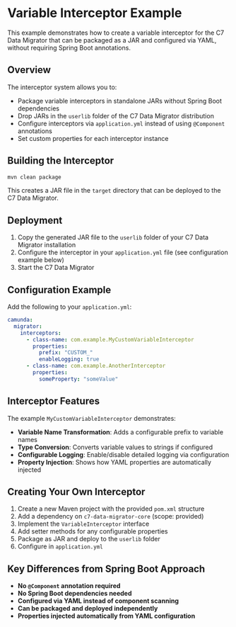 # Variable Interceptor Example

This example demonstrates how to create a variable interceptor for the C7 Data Migrator that can be packaged as a JAR and configured via YAML, without requiring Spring Boot annotations.

## Overview

The interceptor system allows you to:
- Package variable interceptors in standalone JARs without Spring Boot dependencies
- Drop JARs in the `userlib` folder of the C7 Data Migrator distribution
- Configure interceptors via `application.yml` instead of using `@Component` annotations
- Set custom properties for each interceptor instance

## Building the Interceptor

```bash
mvn clean package
```

This creates a JAR file in the `target` directory that can be deployed to the C7 Data Migrator.

## Deployment

1. Copy the generated JAR file to the `userlib` folder of your C7 Data Migrator installation
2. Configure the interceptor in your `application.yml` file (see configuration example below)
3. Start the C7 Data Migrator

## Configuration Example

Add the following to your `application.yml`:

```yaml
camunda:
  migrator:
    interceptors:
      - class-name: com.example.MyCustomVariableInterceptor
        properties:
          prefix: "CUSTOM_"
          enableLogging: true
      - class-name: com.example.AnotherInterceptor
        properties:
          someProperty: "someValue"
```

## Interceptor Features

The example `MyCustomVariableInterceptor` demonstrates:

- **Variable Name Transformation**: Adds a configurable prefix to variable names
- **Type Conversion**: Converts variable values to strings if configured
- **Configurable Logging**: Enable/disable detailed logging via configuration
- **Property Injection**: Shows how YAML properties are automatically injected

## Creating Your Own Interceptor

1. Create a new Maven project with the provided `pom.xml` structure
2. Add a dependency on `c7-data-migrator-core` (scope: provided)
3. Implement the `VariableInterceptor` interface
4. Add setter methods for any configurable properties
5. Package as JAR and deploy to the `userlib` folder
6. Configure in `application.yml`

## Key Differences from Spring Boot Approach

- **No `@Component` annotation required**
- **No Spring Boot dependencies needed**
- **Configured via YAML instead of component scanning**
- **Can be packaged and deployed independently**
- **Properties injected automatically from YAML configuration**
